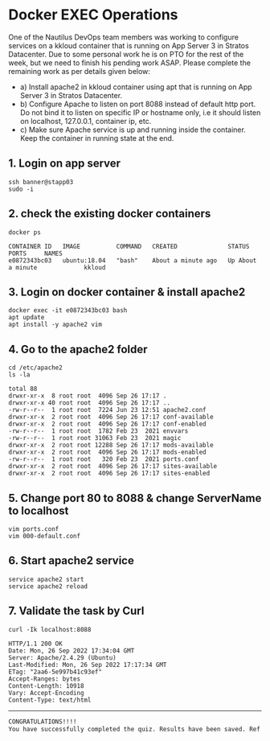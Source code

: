 # Docker EXEC Operations

One of the Nautilus DevOps team members was working to configure services on a kkloud container that is running on App Server 3 in Stratos Datacenter. Due to some personal work he is on PTO for the rest of the week, but we need to finish his pending work ASAP. Please complete the remaining work as per details given below:  
- a) Install apache2 in kkloud container using apt that is running on App Server 3 in Stratos Datacenter.
- b) Configure Apache to listen on port 8088 instead of default http port. Do not bind it to listen on specific IP or hostname only, i.e it should listen on localhost, 127.0.0.1, container ip, etc.
- c) Make sure Apache service is up and running inside the container. Keep the container in running state at the end.  


## 1. Login on app server
`ssh banner@stapp03`  
`sudo -i`  


## 2. check the existing docker containers
`docker ps`  
```console
CONTAINER ID   IMAGE          COMMAND   CREATED              STATUS              PORTS     NAMES
e0872343bc03   ubuntu:18.04   "bash"    About a minute ago   Up About a minute             kkloud
```


## 3. Login on docker container & install apache2
`docker exec -it e0872343bc03 bash`  
`apt update`  
`apt install -y apache2 vim`  


## 4. Go to the apache2 folder
`cd /etc/apache2`  
`ls -la`  
```console
total 88
drwxr-xr-x  8 root root  4096 Sep 26 17:17 .
drwxr-xr-x 40 root root  4096 Sep 26 17:17 ..
-rw-r--r--  1 root root  7224 Jun 23 12:51 apache2.conf
drwxr-xr-x  2 root root  4096 Sep 26 17:17 conf-available
drwxr-xr-x  2 root root  4096 Sep 26 17:17 conf-enabled
-rw-r--r--  1 root root  1782 Feb 23  2021 envvars
-rw-r--r--  1 root root 31063 Feb 23  2021 magic
drwxr-xr-x  2 root root 12288 Sep 26 17:17 mods-available
drwxr-xr-x  2 root root  4096 Sep 26 17:17 mods-enabled
-rw-r--r--  1 root root   320 Feb 23  2021 ports.conf
drwxr-xr-x  2 root root  4096 Sep 26 17:17 sites-available
drwxr-xr-x  2 root root  4096 Sep 26 17:17 sites-enabled
```


## 5. Change port 80 to 8088 & change ServerName to localhost
`vim ports.conf`  
`vim 000-default.conf`  


## 6. Start apache2 service
`service apache2 start`  
`service apache2 reload`  


## 7. Validate the task by Curl
`curl -Ik localhost:8088`  
```console
HTTP/1.1 200 OK
Date: Mon, 26 Sep 2022 17:34:04 GMT
Server: Apache/2.4.29 (Ubuntu)
Last-Modified: Mon, 26 Sep 2022 17:17:34 GMT
ETag: "2aa6-5e997b41c93ef"
Accept-Ranges: bytes
Content-Length: 10918
Vary: Accept-Encoding
Content-Type: text/html
```

---

```bash
CONGRATULATIONS!!!!
You have successfully completed the quiz. Results have been saved. Ref ID:633097e4b9e7dcab06b81e6b
```
